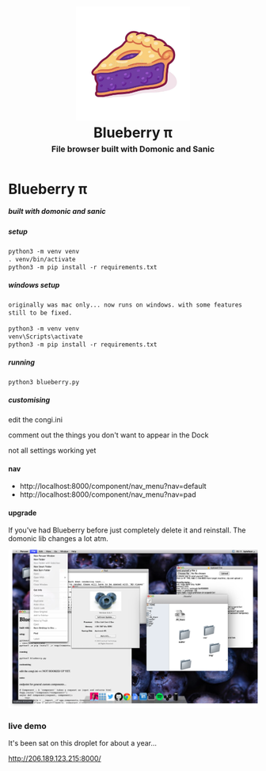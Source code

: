 <h1 align="center">
    <img src="https://github.com/byteface/Blueberry/blob/master/assets/img/pie.jpg"
    style="background-color:rgba(0,0,0,0);" height=230 alt="Blueberry: browser based OS">
    <br>
    Blueberry π
    <br>
    <sup><sub><sup>File browser built with Domonic and Sanic</sup></sub></sup>
    <br>
</h1>

# Blueberry π
##### built with domonic and sanic

##### setup

	python3 -m venv venv
	. venv/bin/activate
	python3 -m pip install -r requirements.txt


##### windows setup

    originally was mac only... now runs on windows. with some features still to be fixed.

	python3 -m venv venv
	venv\Scripts\activate
	python3 -m pip install -r requirements.txt


##### running
    python3 blueberry.py


##### customising
edit the congi.ini

comment out the things you don't want to appear in the Dock

not all settings working yet


#### nav
- http://localhost:8000/component/nav_menu?nav=default
- http://localhost:8000/component/nav_menu?nav=pad


#### upgrade
If you've had Blueberry before just completely delete it and reinstall. The domonic lib changes a lot atm.

<img src="https://github.com/byteface/Blueberry/blob/master/assets/img/fullscreen.png" alt="screenshot">


### live demo

It's been sat on this droplet for about a year...

http://206.189.123.215:8000/